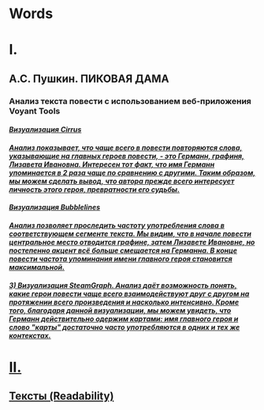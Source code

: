 # Words
# I.
<h2><b>А.С. Пушкин. 
  ПИКОВАЯ ДАМА</b></h2>
  <h3>Анализ текста повести с использованием веб-приложения Voyant Tools</h3>
 
<h4><em><a href=https://voyant-tools.org/tool/Cirrus/?stopList=keywords-f981a2004f1fb0d081364ca30e5ba3f7&visible=105&corpus=0965b50470339dc468ee9885bfb1c03f>Визуализация Cirrus</h4></em>

<h4><em>Анализ показывает, что чаще всего в повести повторяются слова, указывающие на главных героев повести, - это Германн, графиня, Лизавета Ивановна. Интересен тот факт, что имя Германн упоминается в 2 раза чаще по сравнению с другими. Таким образом, мы можем сделать вывод, что автора прежде всего интересует личность этого героя, превратности его судьбы.</h4></em>

<h4><em><a href=https://voyant-tools.org/tool/Bubblelines/?stopList=keywords-f981a2004f1fb0d081364ca30e5ba3f7&query=%D0%B3%D0%B5%D1%80%D0%BC%D0%B0%D0%BD%D0%BD&query=%D0%B3%D1%80%D0%B0%D1%84%D0%B8%D0%BD%D1%8F&query=%D0%B8%D0%B2%D0%B0%D0%BD%D0%BE%D0%B2%D0%BD%D0%B0&query=%D0%BB%D0%B8%D0%B7%D0%B0%D0%B2%D0%B5%D1%82%D0%B0&docId=d60ac58f507a0cb1afcf9428b67c6e2c&corpus=0965b50470339dc468ee9885bfb1c03f>Визуализация Bubblelines</h4></em>   

<h4><em>Анализ позволяет проследить частоту употребления слова в соответствующем сегменте текста. Мы видим, что в начале повести центральное место отводится графине, затем Лизавете Ивановне, но постепенно акцент всё больше смещается на Германна. В конце повести частота упоминания имени главного героя становится максимальной.</h4></em>

<h4><em> 3) Визуализация SteamGraph. 
Анализ даёт возможность понять, какие герои повести чаще всего взаимодействуют друг с другом на протяжении всего произведения и насколько интенсивно. Кроме того, благодаря данной визуализации, мы можем увидеть, что Германн действительно одержим картами: имя главного героя и слово "карты" достаточно часто употребляются в одних и тех же контекстах.</h4></em>
 
# II.

<h2><b>Тексты (Readability)</b></h2>

<h4><em><a href=https: Визуализация 1</h4></em>
  
<h4><em><a href=https: Визуализация 2</h4></em>
